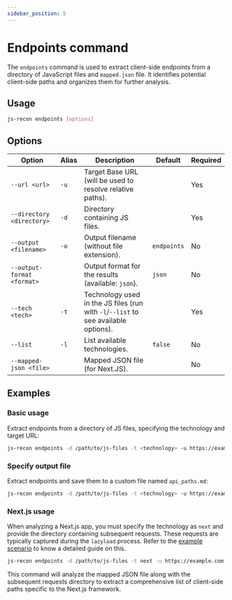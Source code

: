 ```yaml
---
sidebar_position: 5
---
```


# Endpoints command

The `endpoints` command is used to extract client-side endpoints from a directory of JavaScript files and `mapped.json` file. It identifies potential client-side paths and organizes them for further analysis.

## Usage

```bash
js-recon endpoints [options]
```

## Options

| Option                                  | Alias | Description                                                                         | Default     | Required |
| --------------------------------------- | ----- | ----------------------------------------------------------------------------------- | ----------- | -------- |
| `--url <url>`                           | `-u`  | Target Base URL (will be used to resolve relative paths).                           |             | Yes      |
| `--directory <directory>`               | `-d`  | Directory containing JS files.                                                      |             | Yes      |
| `--output <filename>`                   | `-o`  | Output filename (without file extension).                                           | `endpoints` | No       |
| `--output-format <format>`              |       | Output format for the results (available: `json`).                                  | `json`      | No       |
| `--tech <tech>`                         | `-t`  | Technology used in the JS files (run with `-l`/`--list` to see available options).  |             | Yes      |
| `--list`                                | `-l`  | List available technologies.                                                        | `false`     | No       |
| `--mapped-json <file>`                  |       | Mapped JSON file (for Next.JS).                                                    |             | No       |

## Examples

### Basic usage

Extract endpoints from a directory of JS files, specifying the technology and target URL:

```bash
js-recon endpoints -d /path/to/js-files -t <technology> -u https://example.com
```

### Specify output file

Extract endpoints and save them to a custom file named `api_paths.md`:

```bash
js-recon endpoints -d /path/to/js-files -t <technology> -u https://example.com -o api_paths
```

### Next.js usage

When analyzing a Next.js app, you must specify the technology as `next` and provide the directory containing subsequent requests. These requests are typically captured during the `lazyload` process. Refer to the [example scenario](../example-scenarios/next-js.md#subsequent-requests) to know a detailed guide on this.

```bash
js-recon endpoints -d /path/to/js-files -t next -u https://example.com --mapped-json /path/to/mapped.json
```

This command will analyze the mapped JSON file along with the subsequent requests directory to extract a comprehensive list of client-side paths specific to the Next.js framework.
